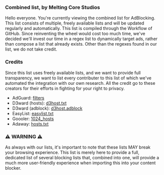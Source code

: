 ### Combined list, by Melting Core Studios
Hello everyone. You're currently viewing the combined list for AdBlocking. This list consists of multiple, freely available lists and will be updated regularly and automatically. This list is compiled through the Workflow of GitHub. Since reinventing the wheel would cost too much time, we've decided we'll invest our time in a regex list to dynamically target ads, rather than compose a list that already exists. Other than the regexes found in our list, we do not take credit. 

### Credits
Since this list uses freely available lists, and we want to provide full transparency, we want to list every contributer to this list of which we've automated the integration with our own research. All the credit go to these creators for their efforts in fighting for your right to privacy.

- AdGuard: [filters](https://filters.adtidy.org/android/filters)
- D3ward (hosts): [d3host.txt](https://raw.githubusercontent.com/d3ward/toolz/master/src/d3host.txt)
- D3ward (adblock): [d3host.adblock](https://raw.githubusercontent.com/d3ward/toolz/master/src/d3host.adblock)
- EasyList: [easylist.txt](https://easylist-downloads.adblockplus.org/easylist.txt)
- Goooler: [1024_hosts](https://raw.githubusercontent.com/Goooler/1024_hosts/master/hosts)
- Adaway: [hosts.txt](https://adaway.org/hosts.txt)

### ⚠️ WARNING ⚠️
As always with our lists, it's important to note that these lists MAY break your browsing experience. This list is merely here to provide a full, dedicated list of several blocking lists that, combined into one, will provide a much more user-friendly experience when importing this into your content blocker. 
